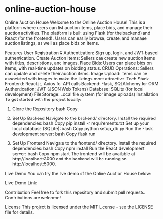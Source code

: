 # online-auction-house
Online Auction House
Welcome to the Online Auction House! This is a platform where users can list auction items, place bids, and manage their auction activities. The platform is built using Flask (for the backend) and React (for the frontend). Users can easily browse, create, and manage auction listings, as well as place bids on items.

Features
User Registration & Authentication: Sign up, login, and JWT-based authentication.
Create Auction Items: Sellers can create new auction items with titles, descriptions, and images.
Place Bids: Users can place bids on items, with real-time updates on bidding status.
CRUD Operations: Sellers can update and delete their auction items.
Image Upload: Items can be associated with images to make the listings more attractive.
Tech Stack
Frontend: React.js, Axios for API calls
Backend: Flask, SQLAlchemy for ORM
Authentication: JWT (JSON Web Tokens)
Database: SQLite (for local development)
File Storage: Local file system (for image uploads)
Installation
To get started with the project locally:

1. Clone the Repository
bash
Copy

2. Set Up Backend
Navigate to the backend/ directory.
Install the required dependencies:
bash
Copy
pip install -r requirements.txt
Set up your local database (SQLite):
bash
Copy
python setup_db.py
Run the Flask development server:
bash
Copy
flask run
3. Set Up Frontend
Navigate to the frontend/ directory.
Install the required dependencies:
bash
Copy
npm install
Run the React development server:
bash
Copy
npm start
The frontend will be available at http://localhost:3000 and the backend will be running on http://localhost:5000.

Live Demo
You can try the live demo of the Online Auction House below:

Live Demo Link:



Contribution
Feel free to fork this repository and submit pull requests. Contributions are welcome!

License
This project is licensed under the MIT License - see the LICENSE file for details.
